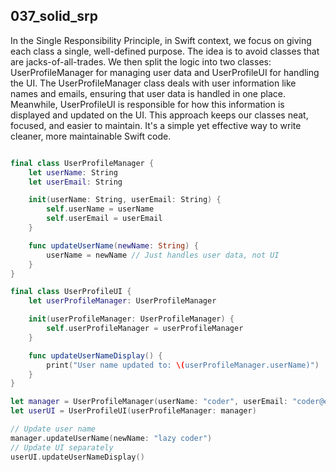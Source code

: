 ## 037_solid_srp

In the Single Responsibility Principle, in Swift context, we focus on giving each class a single, well-defined purpose. The idea is to avoid classes that are jacks-of-all-trades. We then split the logic into two classes: UserProfileManager for managing user data and UserProfileUI for handling the UI. The UserProfileManager class deals with user information like names and emails, ensuring that user data is handled in one place. Meanwhile, UserProfileUI is responsible for how this information is displayed and updated on the UI. This approach keeps our classes neat, focused, and easier to maintain. It's a simple yet effective way to write cleaner, more maintainable Swift code.

```swift

final class UserProfileManager {
    let userName: String
    let userEmail: String

    init(userName: String, userEmail: String) {
        self.userName = userName
        self.userEmail = userEmail
    }

    func updateUserName(newName: String) {
        userName = newName // Just handles user data, not UI
    }
}

final class UserProfileUI {
    let userProfileManager: UserProfileManager

    init(userProfileManager: UserProfileManager) {
        self.userProfileManager = userProfileManager
    }

    func updateUserNameDisplay() {
        print("User name updated to: \(userProfileManager.userName)")
    }
}

let manager = UserProfileManager(userName: "coder", userEmail: "coder@example.com")
let userUI = UserProfileUI(userProfileManager: manager)

// Update user name
manager.updateUserName(newName: "lazy coder")
// Update UI separately
userUI.updateUserNameDisplay()

```